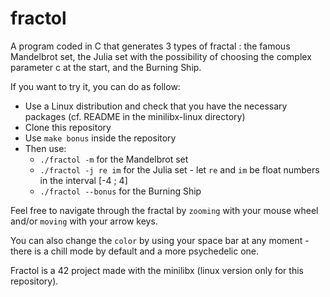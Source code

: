 # fractol

A program coded in C that generates 3 types of fractal : the famous Mandelbrot set, the Julia set with the possibility of choosing the complex parameter c at the start, and the Burning Ship.

If you want to try it, you can do as follow:
- Use a Linux distribution and check that you have the necessary packages (cf. README in the minilibx-linux directory)
- Clone this repository
- Use `make bonus` inside the repository
- Then use:
  - `./fractol -m` for the Mandelbrot set
  - `./fractol -j re im` for the Julia set - let `re` and `im` be float numbers in the interval [-4 ; 4]
  - `./fractol --bonus` for the Burning Ship

Feel free to navigate through the fractal by `zooming` with your mouse wheel and/or `moving` with your arrow keys.

You can also change the `color` by using your space bar at any moment - there is a chill mode by default and a more psychedelic one.

Fractol is a 42 project made with the minilibx (linux version only for this repository).
